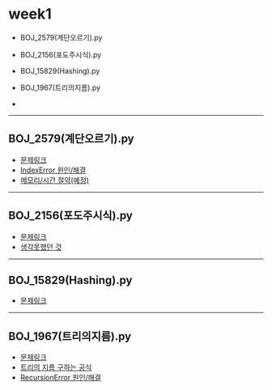 # week1
+ BOJ_2579(계단오르기).py

+ BOJ_2156(포도주시식).py
  
+ BOJ_15829(Hashing).py

+ BOJ_1967(트리의지름).py
+ 
***

## BOJ_2579(계단오르기).py
+ [문제링크](https://www.acmicpc.net/problem/2579)
+ [IndexError 원인/해결](https://hyunjungc-dev.github.io/2021/04/12/2579%EB%B2%88-%EA%B3%84%EB%8B%A8-%EC%98%A4%EB%A5%B4%EA%B8%B0-IndexError-%ED%95%B4%EA%B2%B0/)
+ [메모리/시간 절약(예정)]()

***

## BOJ_2156(포도주시식).py
+ [문제링크](https://www.acmicpc.net/problem/2156)
+ [생각못했던 것](https://hyunjungc-dev.github.io/2021/04/12/2156%EB%B2%88-%ED%8F%AC%EB%8F%84%EC%A3%BC%EC%8B%9C%EC%8B%9D-%EC%83%9D%EA%B0%81%EB%AA%BB%ED%96%88%EB%8D%98-%EA%B2%83/)

***

## BOJ_15829(Hashing).py
+ [문제링크](https://www.acmicpc.net/problem/15829)

***

## BOJ_1967(트리의지름).py
+ [문제링크](https://www.acmicpc.net/problem/1967)
+ [트리의 지름 구하는 공식](https://hyunjungc-dev.github.io/2021/04/14/%ED%8A%B8%EB%A6%AC%EC%9D%98-%EC%A7%80%EB%A6%84-%EA%B5%AC%ED%95%98%EA%B8%B0/)
+ [RecursionError 원인/해결](https://hyunjungc-dev.github.io/2021/04/14/1967%EB%B2%88-%ED%8A%B8%EB%A6%AC%EC%9D%98-%EC%A7%80%EB%A6%84-RecursionError-%ED%95%B4%EA%B2%B0/)